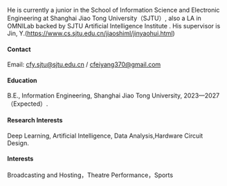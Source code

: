 He is currently a junior in the School of Information Science and Electronic Engineering at Shanghai Jiao Tong University（SJTU）,
also a LA in OMNILab backed by SJTU Artificial Intelligence Institute .
His supervisor is Jin, Y.(https://www.cs.sjtu.edu.cn/jiaoshiml/jinyaohui.html)

#### Contact

Email: cfy.sjtu@sjtu.edu.cn  /  cfeiyang370@gmail.com

#### Education

B.E., Information Engineering, Shanghai Jiao Tong University, 2023—2027（Expected）.

#### Research Interests

Deep Learning, Artificial Intelligence, Data Analysis,Hardware Circuit Design.

#### Interests

Broadcasting and Hosting，Theatre Performance，Sports

